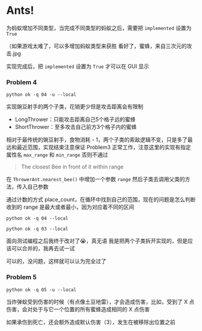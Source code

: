 # Ants!

为蚂蚁增加不同类型，当完成不同类型的蚂蚁之后，需要把 `implemented` 设置为 `True` 

（如果游戏太难了，可以多增加蚂蚁类型来获胜	看好了，蜜蜂，来自三次元的攻击.jpg

实现完成后，把 `implemented` 设置为 `True` 才可以在 GUI 显示

### Problem 4

```shell
python ok -q 04 -u --local
```

实现豌豆射手的两个子类，花销更少但是攻击距离会有限制

- LongThrower：只能攻击距离自己5个格子远的蜜蜂
- ShortThrower：至多攻击自己前方3个格子内的蜜蜂

相对于最传统的豌豆射手，食物消耗 - 1，两个子类的索敌逻辑不变，只是多了最远和最近范围，实现结束注意保证 Problem3 正常工作，注意这里的实现有指定属性名 `max_range` 和 `min_range` 否则不通过

> The closest Bee in front of it within range

在 `ThrowerAnt.nearest_bee()` 中增加一个参数 `range` 然后子类去调用父类的方法，传入自己参数

通过计数的方式 place_count，在循环中找到自己的范围，现在的问题是怎么判断收到的 range 是最大或者最小，因为对应着不同的区间

```shell
python ok -q 04 --local
```

```shell
python ok -q 03 --local
```

面向测试编程之后我终于改对了😭，真无语	我是把两个子类拆开实现的，但是应该可以合并的，我再去试一试

可以的，没问题，这样就可以认为完全过了



### Problem 5

```shell
python ok -q 05 -u --local
```

当炸弹蚁受到伤害的时候（有点像土豆地雷），才会造成伤害，比如，受到了 X 点伤害，会对处于与它一个位置的所有蜜蜂造成相同的 X 点伤害

如果承伤到死亡，还会额外造成默认伤害（3），发生在被移除出位置之前

